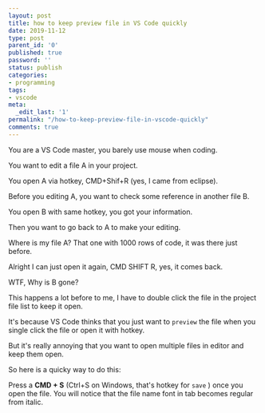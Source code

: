 ```yaml
---
layout: post
title: how to keep preview file in VS Code quickly
date: 2019-11-12
type: post
parent_id: '0'
published: true
password: ''
status: publish
categories:
- programming
tags:
- vscode
meta:
  _edit_last: '1'
permalink: "/how-to-keep-preview-file-in-vscode-quickly"
comments: true
---
```


You are a VS Code master, you barely use mouse when coding.

You want to edit a file A in your project.

You open A via hotkey, CMD+Shif+R (yes, I came from eclipse).

Before you editing A, you want to check some reference in another file B.

You open B with same hotkey, you got your information.

Then you want to go back to A to make your editing.

Where is my file A? That one with 1000 rows of code, it was there just before.

Alright I can just open it again, CMD SHIFT R, yes, it comes back.

WTF, Why is B gone?


This happens a lot before to me, I have to double click the file in the project file list to keep it open.

It's because VS Code thinks that you just want to `preview` the file when you single click the file or open it with hotkey.

But it's really annoying that you want to open multiple files in editor and keep them open.

So here is a quicky way to do this:

Press a __CMD + S__ (Ctrl+S on Windows, that's hotkey for `save` ) once you open the file. You will notice that the file name font in tab becomes regular from italic. 




